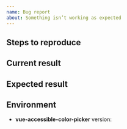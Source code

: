 ```yaml
---
name: Bug report
about: Something isn’t working as expected
---
```


## Steps to reproduce

<!-- Describe the steps with which you can reproduce the issue. -->

## Current result

<!-- Describe the result of the reproduction steps. -->

## Expected result

<!-- Describe the expected result of the reproduction steps. -->

## Environment

- **vue-accessible-color-picker** version: <!-- installed version number of the package -->
